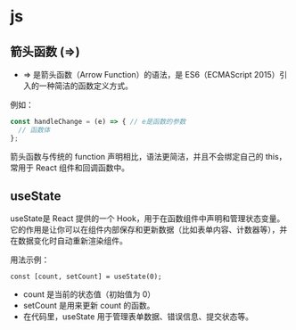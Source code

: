 # js
## 箭头函数 (=>)
- => 是箭头函数（Arrow Function）的语法，是 ES6（ECMAScript 2015）引入的一种简洁的函数定义方式。

例如：
```js
const handleChange = (e) => { // e是函数的参数
  // 函数体
};
```
箭头函数与传统的 function 声明相比，语法更简洁，并且不会绑定自己的 this，常用于 React 组件和回调函数中。
## useState
useState是 React 提供的一个 Hook，用于在函数组件中声明和管理状态变量。它的作用是让你可以在组件内部保存和更新数据（比如表单内容、计数器等），并在数据变化时自动重新渲染组件。

用法示例：

`const [count, setCount] = useState(0);`

- count 是当前的状态值（初始值为 0）
- setCount 是用来更新 count 的函数。
- 在代码里，useState 用于管理表单数据、错误信息、提交状态等。